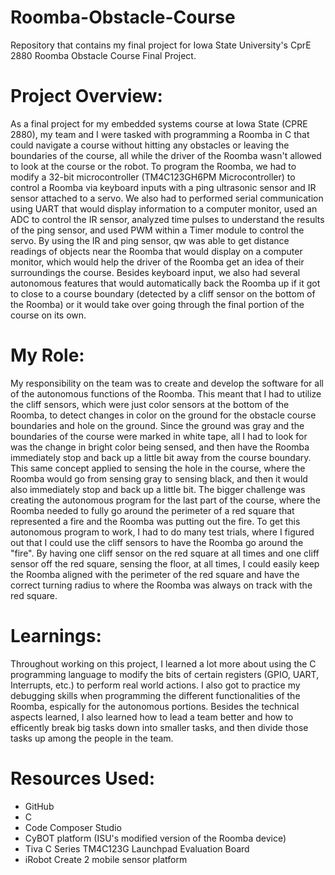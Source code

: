 # Roomba-Obstacle-Course
 Repository that contains my final project for Iowa State University's CprE 2880 Roomba Obstacle Course Final Project.
 
 # Project Overview:
 As a final project for my embedded systems course at Iowa State (CPRE 2880), my team and I were tasked with programming a Roomba in C that could navigate a course without hitting any obstacles or leaving the boundaries 
 of the course, all while the driver of the Roomba wasn't allowed to look at the course or the robot. To program the Roomba, we had to modify a 32-bit microcontroller (TM4C123GH6PM Microcontroller) to control 
 a Roomba via keyboard inputs with a ping ultrasonic sensor and IR sensor attached to a servo. We also had to performed serial communication using UART that would display information to a computer monitor, used an ADC to control the 
 IR sensor, analyzed time pulses to understand the results of the ping sensor, and used PWM within a Timer module to control the servo. By using the IR and ping sensor, qw was able to get distance readings of objects 
 near the Roomba that would display on a computer monitor, which would help the driver of the Roomba get an idea of their surroundings the course. Besides keyboard input, we also had several autonomous features that 
 would automatically back the Roomba up if it got to close to a course boundary (detected by a cliff sensor on the bottom of the Roomba) or it would take over going through the final portion of the course on its own.

 # My Role:
 My responsibility on the team was to create and develop the software for all of the autonomous functions of the Roomba. This meant that I had to utilize the cliff sensors, which were just color sensors at the bottom of the Roomba, to detect changes in color on the ground for the obstacle course boundaries and hole on the ground. Since the ground was gray and the boundaries of the course were marked in white tape, all I had to look for was the change in bright color being sensed, and then have the Roomba immediately stop and back up a little bit away from the course boundary. This same concept applied to sensing the hole in the course, where the Roomba would go from sensing gray to sensing black, and then it would also immediately stop and back up a little bit. The bigger challenge was creating the autonomous program for the last part of the course, where the Roomba needed to fully go around the perimeter of a red square that represented a fire and the Roomba was putting out the fire. To get this autonomous program to work, I had to do many test trials, where I figured out that I could use the cliff sensors to have the Roomba go around the "fire". By having one cliff sensor on the red square at all times and one cliff sensor off the red square, sensing the floor, at all times, I could easily keep the Roomba aligned with the perimeter of the red square and have the correct turning radius to where the Roomba was always on track with the red square.
 
 # Learnings:
 Throughout working on this project, I learned a lot more about using the C programming language to modify the bits of certain registers (GPIO, UART, Interrupts, etc.) to perform real world actions. I also got to practice
 my debugging skills when programming the different functionalities of the Roomba, espically for the autonomous portions. Besides the technical aspects learned, I also learned how to lead a team better and how to efficently break big tasks down into smaller tasks, and 
 then divide those tasks up among the people in the team. 
 
 # Resources Used: 
  - GitHub
  - C
  - Code Composer Studio
  - CyBOT platform (ISU's modified version of the Roomba device)
  - Tiva C Series TM4C123G Launchpad Evaluation Board
  - iRobot Create 2 mobile sensor platform
